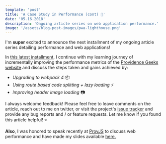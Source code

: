 ```yaml
---
template: 'post'
title: 'A Case Study in Performance (cont) 📝'
date: '05.16.2018'
description: 'Ongoing article series on web application performance.'
image: '/assets/blog-post-images/pwa-lighthouse.png'
---
```


I'm **super** excited to announce the next installment of my ongoing article series detailing performance and web applications!

In <a href="https://medium.com/@thegreenhouseio/a-pwa-for-providence-geeks-a-case-study-in-performance-pt-3-76f51e4b65b7" target="_blank" rel="noopener" onclick="getOutboundLink('https://medium.com/@thegreenhouseio/a-pwa-for-providence-geeks-a-case-study-in-performance-pt-3-76f51e4b65b7');">this latest installment</a>, I continue with my learning journey of incrementally improving the performance metrics of the <a href="https://github.com/ProvidenceGeeks/website-frontend/issues" target="_blank" rel="noopener" onclick="getOutboundLink('https://github.com/ProvidenceGeeks/website-frontend/issues');">Providence Geeks website</a> and discuss the steps taken and gains achieved by:
            
- _Upgrading to webpack 4_ 📦
- _Using route based code splitting + lazy loading_ ⚡
- _Improving header image loading_ 📷

I always welcome feedback! Please feel free to leave comments on the article, reach out to me on twitter, or visit the project&apos;s <a href="https://github.com/ProvidenceGeeks/website-frontend/issues" target="_blank" rel="noopener" onclick="getOutboundLink('https://github.com/ProvidenceGeeks/website-frontend/issues');">issue tracker</a> and provide any bug reports and / or feature requests. Let me know if you found this article helpful!  ⭐

**Also**, I was honored to speak recently at <a href="https://www.meetup.com/Prov-JS/events/249132270/" target="_blank" rel="noopener" onclick="getOutboundLink('https://www.meetup.com/Prov-JS/events/249132270/');">ProvJS</a> to discuss web performance and have made my slides available <a href="https://docs.google.com/presentation/d/111An87jpLHBLAM1EMaTu9DlIcWKy6ekyyu4dqqogXso/edit?usp=sharing" target="_blank" rel="noopener" onclick="getOutboundLink('https://docs.google.com/presentation/d/111An87jpLHBLAM1EMaTu9DlIcWKy6ekyyu4dqqogXso/edit?usp=sharing');">here.</a></p>